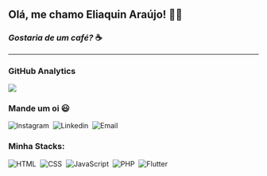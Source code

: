 <!-- - 👋 Hi, I’m @eliaquinn
- 👀 I’m interested in development
- 🌱 I’m currently learning javascript, php, flutter.
- 💞️ I’m looking to collaborate on ...
- 📫 How to reach me ... -->
## Olá, me chamo Eliaquin Araújo! 👋😎
### *Gostaria de um café?* ☕
---
### GitHub Analytics
![](https://github-readme-stats.vercel.app/api?username=eliaquinn&show_icons=true&theme=nightowl)
### Mande um oi 😃
![Instagram](https://img.shields.io/badge/-eliaquimpjaraujo-05122A?style=flat&logo=instagram)&nbsp;
![Linkedin](https://img.shields.io/badge/eliaquin_araujo-05122A/?style=flat&logo=linkedin)&nbsp;
![Email](https://img.shields.io/badge/eliaquimunderlinejordan-05122A/?style=flat&logo=gmail)&nbsp;

### Minha Stacks:
![HTML](https://img.shields.io/badge/-HTML-05122A?style=flat&logo=HTML5)&nbsp;
![CSS](https://img.shields.io/badge/-CSS-05122A?style=flat&logo=CSS3&logoColor=1572B6)&nbsp;
![JavaScript](https://img.shields.io/badge/-JavaScript-05122A?style=flat&logo=javascript)&nbsp;
![PHP](https://img.shields.io/badge/-PHP-05122A?style=flat&logo=php)&nbsp;
![Flutter](https://img.shields.io/badge/-Flutter-05122A?style=flat&logo=flutter)&nbsp;


<!---
eliaquinn/eliaquinn is a ✨ special ✨ repository because its `README.md` (this file) appears on your GitHub profile.
You can click the Preview link to take a look at your changes.
--->
